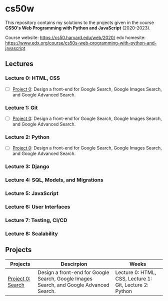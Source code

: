 # cs50w
This repository contains my solutions to the projects given in the course **CS50's Web Programming with Python and JavaScript** (2020-2023).

Course website: https://cs50.harvard.edu/web/2020/
edx homesite: https://www.edx.org/course/cs50s-web-programming-with-python-and-javascript
## Lectures
### Lecture 0: HTML, CSS
- [ ] [Project 0](https://cs50.harvard.edu/web/2020/projects/0/search/): Design a front-end for Google Search, Google Images Search, and Google Advanced Search.

### Lecture 1: Git
- [ ] [Project 0](https://cs50.harvard.edu/web/2020/projects/0/search/): Design a front-end for Google Search, Google Images Search, and Google Advanced Search.

### Lecture 2: Python
- [ ] [Project 0](https://cs50.harvard.edu/web/2020/projects/0/search/): Design a front-end for Google Search, Google Images Search, and Google Advanced Search.

### Lecture 3: Django
### Lecture 4: SQL, Models, and Migrations
### Lecture 5: JavaScript
### Lecture 6: User Interfaces
### Lecture 7: Testing, CI/CD
### Lecture 8: Scalability
## Projects
|Projects|Descirpion|Weeks|
|---|---|---|
|[Project 0: Search](https://cs50.harvard.edu/web/2020/projects/0/search/)|Design a front-end for Google Search, Google Images Search, and Google Advanced Search. |Lecture 0: HTML, CSS, Lecture 1: Git, Lecture 2: Python|